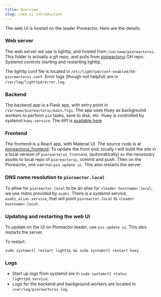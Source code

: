 ```yaml
---
title: Overview
slug: /web-ui-introduction
---
```



The web UI is hosted on the leader Pioreactor. Here are the details:

### Web server

The web server we use is lighttp, and hosted from `/var/www/pioreactorui`. This folder is actually a git repo, and pulls from [pioreactorui](https://github.com/pioreactor/pioreactorui) GH repo. Systemd controls starting and restarting lighttp.

The lighttp conf file is located in `/etc/lighttpd/conf-enabled/50-pioreactorui.conf`. Error logs (though not helpful) are in `/var/log/lighttpd/error.log`.


### Backend

The backend app is a Flask app, with entry point in `/var/www/pioreactorui/main.fcgi`. The app uses Huey as background workers to perform `pio` tasks, save to disk, etc. Huey is controlled by systemd `huey.service`. The API is [available here](/developer-guide/web-ui-api)

### Frontend

The frontend is a React app, with Material UI. The source code is at [pioreactorui_frontend](https://github.com/Pioreactor/pioreactorui_frontend). To update the front end, locally I will build the site in a local version of `pioreactorui_frontend`, (automatically) `mv` the necessary assets to local repo of `pioreactorui`, commit and push. Then on the Pioreactor, one can run `pio update ui`. This also restarts the server.


### DNS name resolution to `pioreactor.local`

To allow for `pioreactor.local` to be an alias for `<leader hostname>.local`, we use mdns provided by `avahi`. There is a systemd service, `avahi_alias.service`, that will point `pioreactor.local` to `<leader hostname>.local`.


### Updating and restarting the web UI

To update on the UI on Pioreactor leader, use `pio update ui`. This also restarts the server.

To restart:

```
sudo systemctl restart lighttp && sudo systemctl restart huey
```

### Logs
- Start up logs from systemd are in `sudo systemctl status lighttpd.service`.
- Logs for the backend and background workers are located in `/var/log/pioreactorui.log`.
